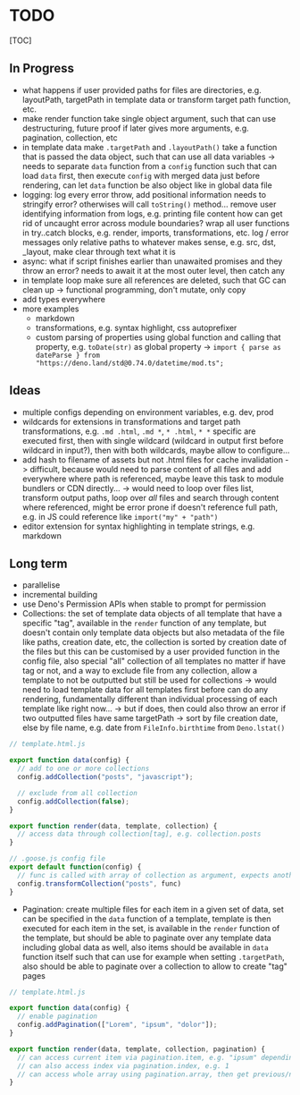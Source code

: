 # TODO

[TOC]



## In Progress

- what happens if user provided paths for files are directories, e.g. layoutPath, targetPath in template data or transform target path function, etc.
- make render function take single object argument, such that can use destructuring, future proof if later gives more arguments, e.g. pagination, collection, etc
- in template data make `.targetPath` and `.layoutPath()` take a function that is passed the data object, such that can use all data variables
  -> needs to separate `data` function from a `config` function such that can load `data` first, then execute `config` with merged data just before rendering, can let `data` function be also object like in global data file
- logging: log every error throw, add positional information
  needs to stringify error? otherwises will call `toString()` method...
  remove user identifying information from logs, e.g. printing file content
  how can get rid of uncaught error across module boundaries?
  wrap all user functions in try..catch blocks, e.g. render, imports, transformations, etc.
  log / error messages only relative paths to whatever makes sense, e.g. src, dst, _layout, make clear through text what it is
- async: what if script finishes earlier than unawaited promises and they throw an error?
  needs to await it at the most outer level, then catch any
- in template loop make sure all references are deleted, such that GC can clean up
  -> functional programming, don't mutate, only copy
- add types everywhere
- more examples
  - markdown
  - transformations, e.g. syntax highlight, css autoprefixer
  - custom parsing of properties using global function and calling that property, e.g. `toDate(str)` as global property
  -> `import { parse as dateParse } from "https://deno.land/std@0.74.0/datetime/mod.ts";`



## Ideas

- multiple configs depending on environment variables, e.g. dev, prod
- wildcards for extensions in transformations and target path transformations, e.g. `.md .html`, `.md *`, `* .html`, `* *`
  specific are executed first, then with single wildcard (wildcard in output first before wildcard in input?), then with both wildcards, maybe allow to configure...
- add hash to filename of assets but not .html files for cache invalidation
  -> difficult, because would need to parse content of all files and add everywhere where path is referenced, maybe leave this task to module bundlers or CDN directly...
  -> would need to loop over files list, transform output paths, loop over _all_ files and search through content where referenced, might be error prone if doesn't reference full path, e.g. in JS could reference like `import("my" + "path")`
- editor extension for syntax highlighting in template strings, e.g. markdown



## Long term

- parallelise
- incremental building
- use Deno's Permission APIs when stable to prompt for permission
- Collections: the set of template data objects of all template that have a specific "tag", available in the `render` function of any template, but doesn't contain only template data objects but also metadata of the file like paths, creation date, etc, the collection is sorted by creation date of the files but this can be customised by a user provided function in the config file, also special "all" collection of all templates no matter if have tag or not, and a way to exclude file from any collection, allow a template to not be outputted but still be used for collections
-> would need to load template data for all templates first before can do any rendering, fundamentally different than individual processing of each template like right now...
-> but if does, then could also throw an error if two outputted files have same targetPath
-> sort by file creation date, else by file name, e.g. date from `FileInfo.birthtime` from `Deno.lstat()`

```js
// template.html.js

export function data(config) {
  // add to one or more collections
  config.addCollection("posts", "javascript");

  // exclude from all collection
  config.addCollection(false);
}

export function render(data, template, collection) {
  // access data through collection[tag], e.g. collection.posts
}
```

```js
// .goose.js config file
export default function(config) {
  // func is called with array of collection as argument, expects another array as return value
  config.transformCollection("posts", func)
}
```

- Pagination: create multiple files for each item in a given set of data, set can be specified in the `data` function of a template, template is then executed for each item in the set, is available in the `render` function of the template, but should be able to paginate over any template data including global data as well, also items should be available in `data` function itself such that can use for example when setting `.targetPath`, also should be able to paginate over a collection to allow to create "tag" pages

```js
// template.html.js

export function data(config) {
  // enable pagination
  config.addPagination(["Lorem", "ipsum", "dolor"]);
}

export function render(data, template, collection, pagination) {
  // can access current item via pagination.item, e.g. "ipsum" depending on which file is generated
  // can also access index via pagination.index, e.g. 1
  // can access whole array using pagination.array, then get previous/next using pagination.array[pagination.index +- 1] etc. ?? OUT-OF-BOUNDS, BETTER PROVIDE READY MADE .before AND .after PROPERTIES
}
```